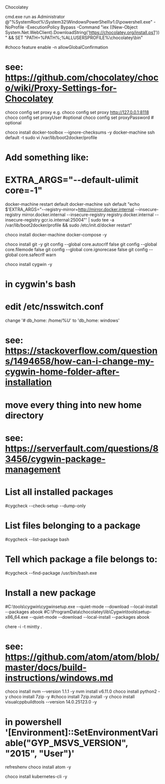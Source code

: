 Chocolatey

cmd.exe run as Administrator
@"%SystemRoot%\System32\WindowsPowerShell\v1.0\powershell.exe" -NoProfile -ExecutionPolicy Bypass -Command "iex ((New-Object System.Net.WebClient).DownloadString('https://chocolatey.org/install.ps1'))" && SET "PATH=%PATH%;%ALLUSERSPROFILE%\chocolatey\bin"

#choco feature enable -n allowGlobalConfirmation

# see: https://github.com/chocolatey/choco/wiki/Proxy-Settings-for-Chocolatey
choco config set proxy <locationandport>
e.g. choco config set proxy http://127.0.0.1:8118
choco config set proxyUser <username> #optional
choco config set proxyPassword <passwordThatGetsEncryptedInFile> # optional

choco install docker-toolbox --ignore-checksums -y
docker-machine ssh default -t sudo vi /var/lib/boot2docker/profile
# Add something like:
#     EXTRA_ARGS="--default-ulimit core=-1"
docker-machine restart default
docker-machine ssh default "echo $'EXTRA_ARGS=\"--registry-mirror=http://mirror.docker.internal --insecure-registry mirror.docker.internal --insecure-registry registry.docker.internal --insecure-registry gcr.io.internal:25004\"' | sudo tee -a /var/lib/boot2docker/profile && sudo /etc/init.d/docker restart"

choco install docker-machine docker-compose -y

choco install git -y
git config --global core.autocrlf false
git config --global core.filemode false
git config --global core.ignorecase false
git config --global core.safecrlf warn

choco install cygwin -y

# in cygwin's bash
# edit /etc/nsswitch.conf
change '# db_home:  /home/%U' to 'db_home:  windows'
# see: https://stackoverflow.com/questions/1494658/how-can-i-change-my-cygwin-home-folder-after-installation
# move every thing into new home directory

# see: https://serverfault.com/questions/83456/cygwin-package-management
# List all installed packages
#cygcheck --check-setup --dump-only
# List files belonging to a package
#cygcheck --list-package bash
# Tell which package a file belongs to:
#cygcheck --find-package /usr/bin/bash.exe
# Install a new package
#C:\tools\cygwin\cygwinsetup.exe --quiet-mode --download --local-install --packages abook
#C:\ProgramData\chocolatey\lib\Cygwin\tools\setup-x86_64.exe --quiet-mode --download --local-install --packages abook

chere -i -t mintty .

# see: https://github.com/atom/atom/blob/master/docs/build-instructions/windows.md
choco install nvm --version 1.1.1 -y
nvm install v6.11.0
choco install python2 -y
choco install 7zip -y
#choco install 7zip.install -y
choco install visualcppbuildtools --version 14.0.25123.0 -y
# in powershell '[Environment]::SetEnvironmentVariable("GYP_MSVS_VERSION", "2015", "User")'
refreshenv
choco install atom -y

choco install kubernetes-cli -y
